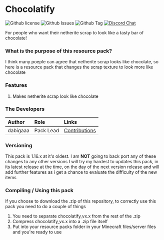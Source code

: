 # Chocolatify
![Github license](https://img.shields.io/github/license/dabigaaa/chocolatify.svg)
![Github Issues](https://img.shields.io/github/issues/dabigaaa/chocolatify.svg)
![Github Tag](https://img.shields.io/github/tag/dabigaaa/chocolatify.svg)
[![Discord Chat](https://img.shields.io/badge/chat%20on-discord-7289DA)](https://discord.gg/28N2Eeq2tT)

For people who want their netherite scrap to look like a tasty bar of chocolate!

### What is the purpose of this resource pack?
I think many poeple can agree that netherite scrap looks like chocolate, so here is a resource pack that changes the scrap texture to look more like chocolate

### Features

1. Makes netherite scrap look like chocolate

### The Developers

| Author   | Role   | Links   |
|:---------|:-------|:--------|
| dabigaaa | Pack Lead | [Contributions](https://github.com/dabigaaa/Easier-items-datapck/commits?author=dabigaaa) |

### Versioning
This pack is 1.16.x at it's oldest. I am **NOT** going to back port any of these changes to any other versions
I will try my hardest to updates this pack, in its latest release at the time, on the day of the next version release and will add further features as i get a chance to evaluate the difficulty of the new items

### Compiling / Using this pack
If you choose to download the .zip of this repository, to correctly use this pack you need to do a couple of things
1. You need to separate chocolatify_vx.x from the rest of the .zip
2. Compress chocolatify_vx.x into a .zip file itself
3. Put into your resource packs folder in your Minecraft files/server files and you're ready to use
